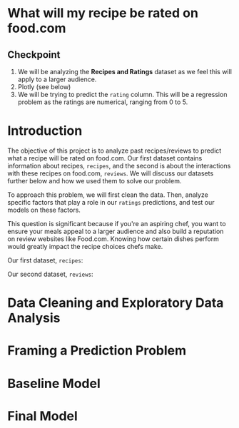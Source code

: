# What will my recipe be rated on food.com

## Checkpoint
1. We will be analyzing the **Recipes and Ratings** dataset as we feel this will apply to a larger audience. 
2. Plotly (see below)
3. We will be trying to predict the `rating` column. This will be a regression problem as the ratings are numerical, ranging from 0 to 5. 

# Introduction
The objective of this project is to analyze past recipes/reviews to predict what a recipe will be rated on food.com. Our first dataset contains information about recipes, `recipes`, and the second is about the interactions with these recipes on food.com, `reviews`. We will discuss our datasets further below and how we used them to solve our problem. 

To approach this problem, we will first clean the data. Then, analyze specific factors that play a role in our `ratings` predictions, and test our models on these factors. 

This question is significant because if you're an aspiring chef, you want to ensure your meals appeal to a larger audience and also build a reputation on review websites like Food.com. Knowing how certain dishes perform would greatly impact the recipe choices chefs make. 

Our first dataset, `recipes`:


Our second dataset, `reviews`:

# Data Cleaning and Exploratory Data Analysis
# Framing a Prediction Problem
# Baseline Model
# Final Model
